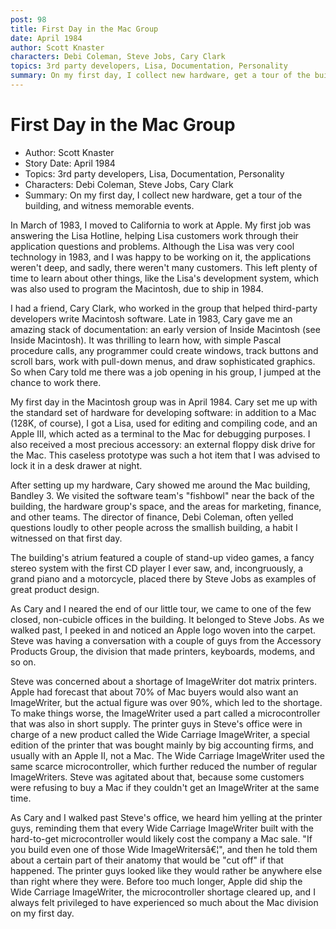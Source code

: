 ```yaml
---
post: 98
title: First Day in the Mac Group
date: April 1984
author: Scott Knaster
characters: Debi Coleman, Steve Jobs, Cary Clark
topics: 3rd party developers, Lisa, Documentation, Personality
summary: On my first day, I collect new hardware, get a tour of the building, and witness memorable events.
---
```


# First Day in the Mac Group
* Author: Scott Knaster
* Story Date: April 1984
* Topics: 3rd party developers, Lisa, Documentation, Personality
* Characters: Debi Coleman, Steve Jobs, Cary Clark
* Summary: On my first day, I collect new hardware, get a tour of the building, and witness memorable events.

In March of 1983, I moved to California to work at Apple. My first job was answering the Lisa Hotline, helping Lisa customers work through their application questions and problems. Although the Lisa was very cool technology in 1983, and I was happy to be working on it, the applications weren't deep, and sadly, there weren't many customers. This left plenty of time to learn about other things, like the Lisa's development system, which was also used to program the Macintosh, due to ship in 1984.

I had a friend, Cary Clark, who worked in the group that helped third-party developers write Macintosh software. Late in 1983, Cary gave me an amazing stack of documentation: an early version of Inside Macintosh (see Inside Macintosh). It was thrilling to learn how, with simple Pascal procedure calls, any programmer could create windows, track buttons and scroll bars, work with pull-down menus, and draw sophisticated graphics. So when Cary told me there was a job opening in his group, I jumped at the chance to work there.

My first day in the Macintosh group was in April 1984. Cary set me up with the standard set of hardware for developing software: in addition to a Mac (128K, of course), I got a Lisa, used for editing and compiling code, and an Apple III, which acted as a terminal to the Mac for debugging purposes. I also received a most precious accessory: an external floppy disk drive for the Mac. This caseless prototype was such a hot item that I was advised to lock it in a desk drawer at night.

After setting up my hardware, Cary showed me around the Mac building, Bandley 3. We visited the software team's "fishbowl" near the back of the building, the hardware group's space, and the areas for marketing, finance, and other teams. The director of finance, Debi Coleman, often yelled questions loudly to other people across the smallish building, a habit I witnessed on that first day.

The building's atrium featured a couple of stand-up video games, a fancy stereo system with the first CD player I ever saw, and, incongruously, a grand piano and a motorcycle, placed there by Steve Jobs as examples of great product design.

As Cary and I neared the end of our little tour, we came to one of the few closed, non-cubicle offices in the building. It belonged to Steve Jobs. As we walked past, I peeked in and noticed an Apple logo woven into the carpet. Steve was having a conversation with a couple of guys from the Accessory Products Group, the division that made printers, keyboards, modems, and so on.

Steve was concerned about a shortage of ImageWriter dot matrix printers. Apple had forecast that about 70% of Mac buyers would also want an ImageWriter, but the actual figure was over 90%, which led to the shortage. To make things worse, the ImageWriter used a part called a microcontroller that was also in short supply. The printer guys in Steve's office were in charge of a new product called the Wide Carriage ImageWriter, a special edition of the printer that was bought mainly by big accounting firms, and usually with an Apple II, not a Mac. The Wide Carriage ImageWriter used the same scarce microcontroller, which further reduced the number of regular ImageWriters. Steve was agitated about that, because some customers were refusing to buy a Mac if they couldn't get an ImageWriter at the same time.

As Cary and I walked past Steve's office, we heard him yelling at the printer guys, reminding them that every Wide Carriage ImageWriter built with the hard-to-get microcontroller would likely cost the company a Mac sale. "If you build even one of those Wide ImageWritersâ€¦", and then he told them about a certain part of their anatomy that would be "cut off" if that happened. The printer guys looked like they would rather be anywhere else than right where they were. Before too much longer, Apple did ship the Wide Carriage ImageWriter, the microcontroller shortage cleared up, and I always felt privileged to have experienced so much about the Mac division on my first day.